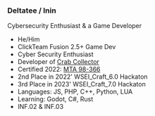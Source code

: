 ### **Deltatee / Inin**

Cybersecurity Enthusiast & a Game Developer

 - He/Him
 - ClickTeam Fusion 2.5+ Game Dev
 - Cyber Security Enthusiast
 - Developer of [Crab Collector](https://play.google.com/store/apps/details?id=com.deltateedev.crabcollector)
 - Certified 2022: [MTA 98-366](https://www.credly.com/badges/337333be-3df9-482d-b660-ac43d3817f18/public_url)
 - 2nd Place in 2022' WSEI_Craft_6.0 Hackaton
 - 3rd Place in 2023' WSEI_Craft_7.0 Hackaton
 - Languages: JS, PHP, C++, Python, LUA
 - Learning: Godot, C#, Rust
 - INF.02 & INF.03 
